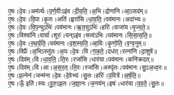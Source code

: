 

  
ए॒षः।दे॒वः।अम॑र्त्यः।प॒र्ण॒वीःऽइ॑व।दी॒य॒ति॒।अ॒भि।द्रोणा॑नि।आ॒ऽसद॑म्॥  
ए॒षः।दे॒वः।वि॒पा।कृ॒तः।अति॑।ह्वरां॑सि।धा॒व॒ति॒।पव॑मानः।अदा॑भ्यः॥  
ए॒षः।दे॒वः।वि॒प॒न्युऽभिः॑।पव॑मानः।ऋ॒त॒युऽभिः॑।हरिः॑।वाजा॑य।मृ॒ज्य॒ते॒॥  
ए॒षः।विश्वा॑नि।वार्या॑।शूरः॑।यन्ऽइ॑व।सत्व॑ऽभिः।पव॑मानः।सि॒सा॒स॒ति॒॥  
ए॒षः।दे॒वः।र॒थ॒र्य॒ति॒।पव॑मानः।द॒श॒स्य॒ति॒।आ॒विः।कृ॒णो॒ति॒।व॒ग्व॒नुम्॥  
ए॒षः।विप्रैः॑।अ॒भिऽस्तु॑तः।अ॒पः।दे॒वः।वि।गा॒ह॒ते॒।दध॑त्।रत्ना॑नि।दा॒शुषे॑॥  
ए॒षः।दिव॑म्।वि।धा॒व॒ति॒।ति॒रः।रजां॑सि।धार॑या।पव॑मानः।कनि॑क्रदत्॥  
ए॒षः।दिव॑म्।वि।आ।अ॒स॒र॒त्।ति॒रः।रजां॑सि।अस्पृ॑तः।पव॑मानः।सु॒ऽअ॒ध्व॒रः॥  
ए॒षः।प्र॒त्नेन॑।जन्म॑ना।दे॒वः।दे॒वेभ्यः॑।सु॒तः।हरिः॑।प॒वित्रे॑।अ॒र्ष॒ति॒॥  
ए॒षः।ऊँ॒ इति॑।स्यः।पु॒रु॒ऽव्र॒तः।ज॒ज्ञा॒नः।ज॒नय॑न्।इषः॑।धार॑या।प॒व॒ते॒।सु॒तः॥  
